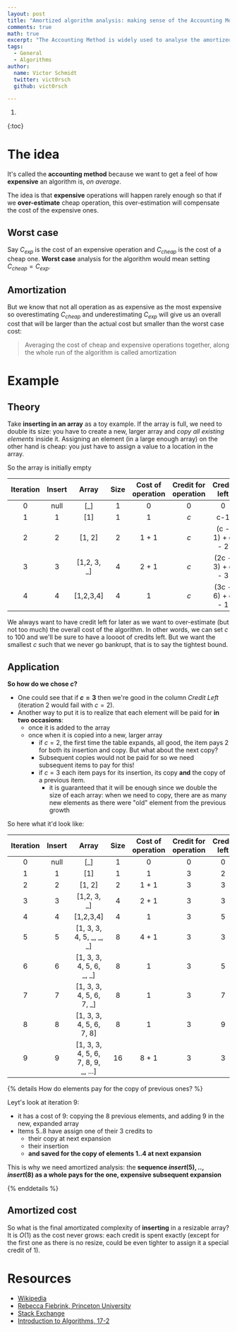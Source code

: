 ```yaml
---
layout: post
title: "Amortized algorithm analysis: making sense of the Accounting Method"
comments: true
math: true
excerpt: "The Accounting Method is widely used to analyse the amortized cost of an algorithm. Lots of ressources out there try and explain it. Here's my view"
tags:
  - General
  - Algorithms
author:
  name: Victor Schmidt
  twitter: vict0rsch
  github: vict0rsch

---
```


1. 
{:toc}

# The idea

It's called the **accounting method** because we want to get a feel of how **expensive** an algorithm is, *on average*.

The idea is that **expensive** operations will happen rarely enough so that if we **over-estimate** cheap operation, this over-estimation will compensate the cost of the expensive ones.

## Worst case

Say $C_{exp}$ is the cost of an expensive operation and $C_{cheap}$ is the cost of a cheap one. **Worst case** analysis for the algorithm would mean setting $C_{cheap} = C_{exp}$.

## Amortization

But we know that not all operation as as expensive as the most expensive so overestimating $C_{cheap}$ and underestimating $C_{exp}$ will give us an overall cost that will be larger than the actual cost but smaller than the worst case cost:

> Averaging the cost of cheap and expensive operations together, along the whole run of the algorithm is called amortization

# Example

## Theory

Take **inserting in an array** as a toy example. If the array is full, we need to double its size: you have to create a new, larger array and *copy all existing elements* inside it. Assigning an element (in a large enough array) on the other hand is cheap: you just have to assign a value to a location in the array.

So the array is initially empty

| Iteration | Insert |    Array    | Size  | Cost of operation | Credit for operation |   Credit left    |
| :-------: | :----: | :---------: | :---: | :---------------: | :------------------: | :--------------: |
|     0     |  null  |     [_]     |   1   |         0         |          0           |        0         |
|     1     |   1    |     [1]     |   1   |         1         |         $c$          |       c-1        |
|     2     |   2    |   [1, 2]    |   2   |       1 + 1       |         $c$          | (c - 1) + c - 2  |
|     3     |   3    | [1,2, 3, _] |   4   |       2 + 1       |         $c$          | (2c - 3) + c - 3 |
|     4     |   4    |  [1,2,3,4]  |   4   |         1         |         $c$          | (3c - 6) + c - 1 |

We always want to have credit left for later as we want to over-estimate (but not too much) the overall cost of the algorithm. In other words, we can set $c$ to 100 and we'll be sure to have a loooot of credits left. But we want the smallest $c$ such that we never go bankrupt, that is to say the tightest bound.

## Application

**So how do we chose $c$?**
* One could see that if **$c=3$** then we're good in the column *Credit Left* (iteration 2 would fail with $c=2$).
* Another way to put it is to realize that each element will be paid for **in two occasions**:
  * once it is added to the array
  * once when it is copied into a new, larger array
    * if $c=2$, the first time the table expands, all good, the item pays $2$ for both its insertion and copy. But what about the next copy?
    * Subsequent copies would not be paid for so we need subsequent items to pay for this!
    * if $c=3$ each item pays for its insertion, its copy **and** the copy of a previous item.
      * it is guaranteed that it will be enough since we double the size of each array: when we need to copy, there are as many new elements as there were "old" element from the previous growth

So here what it'd look like:

| Iteration | Insert |                Array                | Size  | Cost of operation | Credit for operation | Credit left |
| :-------: | :----: | :---------------------------------: | :---: | :---------------: | :------------------: | :---------: |
|     0     |  null  |                 [_]                 |   1   |         0         |          0           |      0      |
|     1     |   1    |                 [1]                 |   1   |         1         |          3           |      2      |
|     2     |   2    |               [1, 2]                |   2   |       1 + 1       |          3           |      3      |
|     3     |   3    |             [1,2, 3, _]             |   4   |       2 + 1       |          3           |      3      |
|     4     |   4    |              [1,2,3,4]              |   4   |         1         |          3           |      5      |
|     5     |   5    |      [1, 3, 3, 4, 5, _, _, _]       |   8   |       4 + 1       |          3           |      3      |
|     6     |   6    |      [1, 3, 3, 4, 5, 6, _, _]       |   8   |         1         |          3           |      5      |
|     7     |   7    |      [1, 3, 3, 4, 5, 6, 7, _]       |   8   |         1         |          3           |      7      |
|     8     |   8    |      [1, 3, 3, 4, 5, 6, 7, 8]       |   8   |         1         |          3           |      9      |
|     9     |   9    | [1, 3, 3, 4, 5, 6, 7, 8, 9, _, ...] |  16   |       8 + 1       |          3           |      3      |

{% details How do elements pay for the copy of previous ones? %}

Leyt's look at iteration 9:
* it has a cost of 9: copying the 8 previous elements, and adding 9 in the new, expanded array
* Items $5..8$ have assign one of their 3 credits to
  * their copy at next expansion
  * their insertion
  * **and saved for the copy of elements $1..4$ at next expansion**

This is why we need amortized analysis: the **sequence $insert(5),..,insert(8)$ as a whole pays for the one, expensive subsequent expansion**

{% enddetails %}

## Amortized cost

So what is the final amortizated complexity of **inserting** in a resizable array? It is $O(1)$ as the cost never grows: each credit is spent exactly (except for the first one as there is no resize, could be even tighter to assign it a special credit of 1).

# Resources

* [Wikipedia](https://en.wikipedia.org/wiki/Accounting_method_(computer_science))
* [Rebecca Fiebrink, Princeton University](https://www.cs.princeton.edu/~fiebrink/423/AmortizedAnalysisExplained_Fiebrink.pdf)
* [Stack Exchange](https://cs.stackexchange.com/questions/32867/how-can-i-make-sense-of-amortized-accounting-method)
* [Introduction to Algorithms, 17-2](https://labs.xjtudlc.com/labs/wldmt/reading%20list/books/Algorithms%20and%20optimization/Introduction%20to%20Algorithms.pdf)